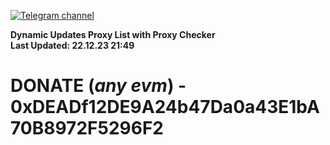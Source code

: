 [![Telegram channel](https://img.shields.io/endpoint?url=https://runkit.io/damiankrawczyk/telegram-badge/branches/master?url=https://t.me/n4z4v0d)](https://t.me/n4z4v0d) 

**Dynamic Updates Proxy List with Proxy Checker**  
**Last Updated: 22.12.23 21:49**

# DONATE (_any evm_) - 0xDEADf12DE9A24b47Da0a43E1bA70B8972F5296F2
